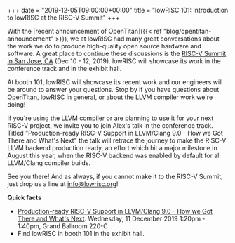 +++
date = "2019-12-05T09:00:00+00:00"
title = "lowRISC 101: Introduction to lowRISC at the RISC-V Summit"
+++

With the [recent announcement of OpenTitan]({{< ref
"blog/opentitan-announcement" >}}), we at lowRISC had many great conversations about the work we do to produce high-quality open source hardware and software.
A great place to continue these discussions is the [RISC-V Summit in San Jose, CA](https://tmt.knect365.com/risc-v-summit/) (Dec 10 - 12, 2019).
lowRISC will showcase its work in the conference track and in the exhibit hall.

At booth 101, lowRISC will showcase its recent work and our engineers will be around to answer your questions.
Stop by if you have questions about OpenTitan, lowRISC in general, or about the LLVM compiler work we're doing!

If you're using the LLVM compiler or are planning to use it for your next RISC-V project, we invite you to join Alex's talk in the conference track.
Titled "Production-ready RISC-V Support in LLVM/Clang 9.0 - How we Got There and What's Next" the talk will retrace the journey to make the RISC-V LLVM backend production ready, an effort which hit a major milestone in August this year, when the RISC-V backend was enabled by default for all LLVM/Clang compiler builds.

See you there! And as always, if you cannot make it to the RISC-V Summit, just drop us a line at [info@lowrisc.org](mailto:info@lowrisc.org)!

**Quick facts**

- [Production-ready RISC-V Support in LLVM/Clang 9.0 - How we Got There and What's Next](https://tmt.knect365.com/risc-v-summit/agenda/2#software_production-ready-risc-v-support-in-llvmclang-90-how-we-got-there-and-whats-next). Wednesday, 11 December 2019 1:20pm - 1:40pm, Grand Ballroom 220-C
- Find lowRISC in booth 101 in the exhibit hall.
